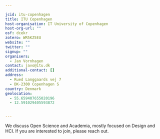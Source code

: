 ```yaml
---
    
jcid: itu-copenhagen
title: ITU Copenhagen
host-organisation: IT University of Copenhagen
host-org-url: ""
osf: dcekr
zotero: WR5KZ5EU
website: ""
twitter: ""
signup: ""
organisers:
  - Jan Vornhagen
contact: javo@itu.dk
additional-contact: []
address:
  - Rued Langgaards vej 7
  - DK-2300 Copenhagen S
country: Denmark
geolocation:
  - 55.659407655020196
  - 12.591029405593872


---
```


We discuss Open Science and Academia, mostly focused on Design and HCI. If you are interested to join, please reach out.
